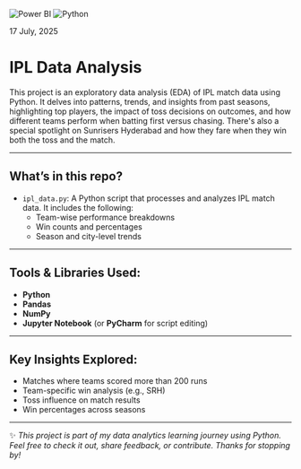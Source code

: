 ![Power BI](https://img.shields.io/badge/Tool-Power%20BI-yellow) ![Python](https://img.shields.io/badge/Language-Python-blue)

17 July, 2025

# IPL Data Analysis 
This project is an exploratory data analysis (EDA) of IPL match data using Python. It delves into patterns, trends, and insights from past seasons, highlighting top players, the impact of toss decisions on outcomes, and how different teams perform when batting first versus chasing. There's also a special spotlight on Sunrisers Hyderabad and how they fare when they win both the toss and the match.

---

## What’s in this repo?
- `ipl_data.py`: A Python script that processes and analyzes IPL match data. It includes the following:
  - Team-wise performance breakdowns
  - Win counts and percentages
  - Season and city-level trends

---

## Tools & Libraries Used:
- **Python**
- **Pandas**
- **NumPy**
- **Jupyter Notebook** (or **PyCharm** for script editing)

---

## Key Insights Explored:
- Matches where teams scored more than 200 runs
- Team-specific win analysis (e.g., SRH)
- Toss influence on match results
- Win percentages across seasons

---

✨ *This project is part of my data analytics learning journey using Python. Feel free to check it out, share feedback, or contribute. Thanks for stopping by!*
